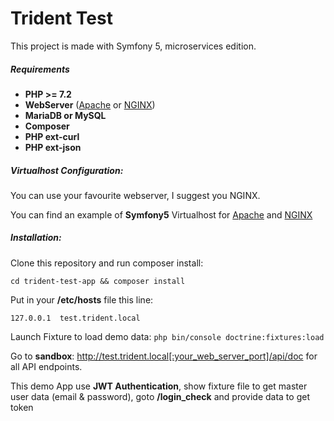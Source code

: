 # Trident Test

This project is made with Symfony 5, microservices edition.

##### Requirements

- **PHP >= 7.2**
- **WebServer** ([Apache](https://www.apache.org/) or [NGINX](https://www.nginx.com/))
- **MariaDB or MySQL**
- **Composer**
- **PHP ext-curl**
- **PHP ext-json**

##### Virtualhost Configuration:

You can use your favourite webserver, I suggest you NGINX.

You can find an example of **Symfony5** Virtualhost for [Apache](https://symfony.com/doc/current/setup/web_server_configuration.html#apache-with-mod-php-php-cgi) and [NGINX](https://symfony.com/doc/current/setup/web_server_configuration.html#nginx)

##### Installation:

Clone this repository and run composer install:

`cd trident-test-app && composer install`

Put in your **/etc/hosts** file this line:

`127.0.0.1	test.trident.local`

Launch Fixture to load demo data: `php bin/console doctrine:fixtures:load`

Go to **sandbox**: http://test.trident.local[:your_web_server_port]/api/doc for all API endpoints.

This demo App use **JWT Authentication**, show fixture file to get master user data (email & password), goto **/login_check** and provide data to get token


